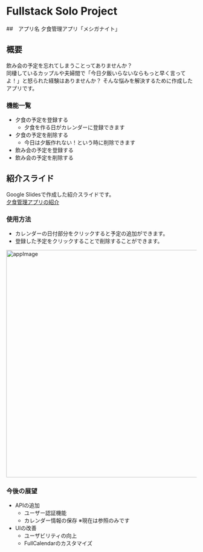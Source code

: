 # Fullstack Solo Project
##　アプリ名
夕食管理アプリ「メシガナイト」

## 概要
飲み会の予定を忘れてしまうことってありませんか？ <br />
同棲しているカップルや夫婦間で「今日夕飯いらないならもっと早く言ってよ！」と怒られた経験はありませんか？
そんな悩みを解決するために作成したアプリです。

### 機能一覧
- 夕食の予定を登録する
  - 夕食を作る日がカレンダーに登録できます
- 夕食の予定を削除する
  - 今日は夕飯作れない！という時に削除できます
- 飲み会の予定を登録する
- 飲み会の予定を削除する

## 紹介スライド
Google Slidesで作成した紹介スライドです。<br />
[夕食管理アプリの紹介](https://docs.google.com/presentation/d/1j_uo1gGUxZC5jtoRbxpccwgTvK4OZ2Ok/edit?usp=sharing&ouid=110396467670759702687&rtpof=true&sd=true)

### 使用方法
- カレンダーの日付部分をクリックすると予定の追加ができます。
- 登録した予定をクリックすることで削除することができます。
<img width="600" alt="appImage" src="https://github.com/user-attachments/assets/b8f34b12-0331-4ffc-b17a-77c3ace42941">


### 今後の展望
  - APIの追加
    - ユーザー認証機能
    - カレンダー情報の保存 ※現在は参照のみです
  - UIの改善
    - ユーザビリティの向上
    - FullCalendarのカスタマイズ
